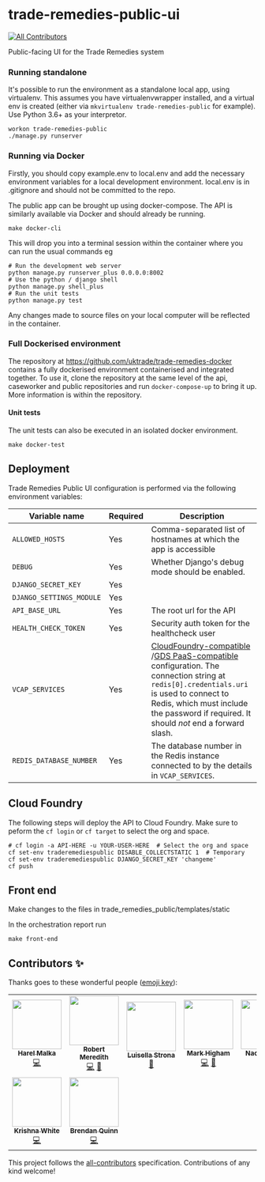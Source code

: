 # trade-remedies-public-ui
<!-- ALL-CONTRIBUTORS-BADGE:START - Do not remove or modify this section -->
[![All Contributors](https://img.shields.io/badge/all_contributors-9-orange.svg?style=flat-square)](#contributors-)
<!-- ALL-CONTRIBUTORS-BADGE:END -->
Public-facing UI for the Trade Remedies system


### Running standalone

It's possible to run the environment as a standalone local app, using virtualenv.
This assumes you have virtualenvwrapper installed, and a virtual env is created (either
via `mkvirtualenv trade-remedies-public` for example).
Use Python 3.6+ as your interpretor.

```
workon trade-remedies-public
./manage.py runserver
```

### Running via Docker

Firstly, you should copy example.env to local.env and add the necessary
environment variables for a local development environment.  local.env is in
.gitignore and should not be committed to the repo.

The public app can be brought up using docker-compose.  The API is similarly
available via Docker and should already be running.

```
make docker-cli
```

This will drop you into a terminal session within the container where you can
run the usual commands eg

```
# Run the development web server
python manage.py runserver_plus 0.0.0.0:8002
# Use the python / django shell
python manage.py shell_plus
# Run the unit tests
python manage.py test
```

Any changes made to source files on your local computer will be reflected in
the container.

### Full Dockerised environment

The repository at https://github.com/uktrade/trade-remedies-docker contains
a fully dockerised environment containerised and integrated together.
To use it, clone the repository at the same level of the api, caseworker and public
repositories and run `docker-compose-up` to bring it up.
More information is within the repository.

#### Unit tests
The unit tests can also be executed in an isolated docker environment.

```
make docker-test
```

## Deployment

Trade Remedies Public UI configuration is performed via the following environment variables:


| Variable name | Required | Description |
| ------------- | ------------- | ------------- |
| `ALLOWED_HOSTS` | Yes | Comma-separated list of hostnames at which the app is accessible |
| `DEBUG`  | Yes | Whether Django's debug mode should be enabled. |
| `DJANGO_SECRET_KEY` | Yes | |
| `DJANGO_SETTINGS_MODULE`  | Yes | |
| `API_BASE_URL`  | Yes | The root url for the API |
| `HEALTH_CHECK_TOKEN` | Yes |  Security auth token for the healthcheck user |
| `VCAP_SERVICES` | Yes | [CloudFoundry-compatible ](https://docs.run.pivotal.io/devguide/deploy-apps/environment-variable.html#VCAP-SERVICES)/[GDS PaaS-compatible](https://docs.cloud.service.gov.uk/deploying_apps.html#system-provided-environment-variables) configuration. The connection string at `redis[0].credentials.uri` is used to connect to Redis, which must include the password if required. It should _not_ end a forward slash. |
| `REDIS_DATABASE_NUMBER` | Yes | The database number in the Redis instance connected to by the details in `VCAP_SERVICES`. |


## Cloud Foundry

The following steps will deploy the API to Cloud Foundry.
Make sure to peform the `cf login` or `cf target` to select the org and space.

```
# cf login -a API-HERE -u YOUR-USER-HERE  # Select the org and space
cf set-env traderemediespublic DISABLE_COLLECTSTATIC 1  # Temporary
cf set-env traderemediespublic DJANGO_SECRET_KEY 'changeme'
cf push
```

## Front end
Make changes to the files in trade_remedies_public/templates/static

In the orchestration report run 
```
make front-end 
```

## Contributors ✨

Thanks goes to these wonderful people ([emoji key](https://allcontributors.org/docs/en/emoji-key)):

<!-- ALL-CONTRIBUTORS-LIST:START - Do not remove or modify this section -->
<!-- prettier-ignore-start -->
<!-- markdownlint-disable -->
<table>
  <tr>
    <td align="center"><a href="http://www.harelmalka.com/"><img src="https://avatars3.githubusercontent.com/u/985978?v=4?s=100" width="100px;" alt=""/><br /><sub><b>Harel Malka</b></sub></a><br /><a href="https://github.com/uktrade/trade-remedies-public/commits?author=harel" title="Code">💻</a></td>
    <td align="center"><a href="https://github.com/bobmeredith"><img src="https://avatars2.githubusercontent.com/u/11422209?v=4?s=100" width="100px;" alt=""/><br /><sub><b>Robert Meredith</b></sub></a><br /><a href="https://github.com/uktrade/trade-remedies-public/commits?author=bobmeredith" title="Code">💻</a> <a href="#design-bobmeredith" title="Design">🎨</a></td>
    <td align="center"><a href="https://github.com/Luisella21"><img src="https://avatars1.githubusercontent.com/u/36708790?v=4?s=100" width="100px;" alt=""/><br /><sub><b>Luisella Strona</b></sub></a><br /><a href="https://github.com/uktrade/trade-remedies-public/pulls?q=is%3Apr+reviewed-by%3ALuisella21" title="Reviewed Pull Requests">👀</a></td>
    <td align="center"><a href="https://github.com/markhigham"><img src="https://avatars1.githubusercontent.com/u/2064710?v=4?s=100" width="100px;" alt=""/><br /><sub><b>Mark Higham</b></sub></a><br /><a href="https://github.com/uktrade/trade-remedies-public/commits?author=markhigham" title="Code">💻</a> <a href="https://github.com/uktrade/trade-remedies-public/commits?author=markhigham" title="Documentation">📖</a></td>
    <td align="center"><a href="https://github.com/nao360"><img src="https://avatars3.githubusercontent.com/u/6898065?v=4?s=100" width="100px;" alt=""/><br /><sub><b>Nao Yoshino</b></sub></a><br /><a href="https://github.com/uktrade/trade-remedies-public/commits?author=nao360" title="Code">💻</a></td>
    <td align="center"><a href="https://github.com/ulcooney"><img src="https://avatars0.githubusercontent.com/u/1695475?v=4?s=100" width="100px;" alt=""/><br /><sub><b>Paul Cooney</b></sub></a><br /><a href="https://github.com/uktrade/trade-remedies-public/commits?author=ulcooney" title="Code">💻</a></td>
    <td align="center"><a href="http://charemza.name/"><img src="https://avatars1.githubusercontent.com/u/13877?v=4?s=100" width="100px;" alt=""/><br /><sub><b>Michal Charemza</b></sub></a><br /><a href="https://github.com/uktrade/trade-remedies-public/commits?author=michalc" title="Code">💻</a> <a href="https://github.com/uktrade/trade-remedies-public/pulls?q=is%3Apr+reviewed-by%3Amichalc" title="Reviewed Pull Requests">👀</a></td>
  </tr>
  <tr>
    <td align="center"><a href="https://github.com/krishnawhite"><img src="https://avatars1.githubusercontent.com/u/5566533?v=4?s=100" width="100px;" alt=""/><br /><sub><b>Krishna White</b></sub></a><br /><a href="https://github.com/uktrade/trade-remedies-public/commits?author=krishnawhite" title="Code">💻</a></td>
    <td align="center"><a href="http://blog.clueful.com.au/"><img src="https://avatars0.githubusercontent.com/u/309976?v=4?s=100" width="100px;" alt=""/><br /><sub><b>Brendan Quinn</b></sub></a><br /><a href="https://github.com/uktrade/trade-remedies-public/commits?author=bquinn" title="Code">💻</a></td>
  </tr>
</table>



<!-- markdownlint-restore -->
<!-- prettier-ignore-end -->
<!-- ALL-CONTRIBUTORS-LIST:END -->

This project follows the [all-contributors](https://github.com/all-contributors/all-contributors) specification. Contributions of any kind welcome!